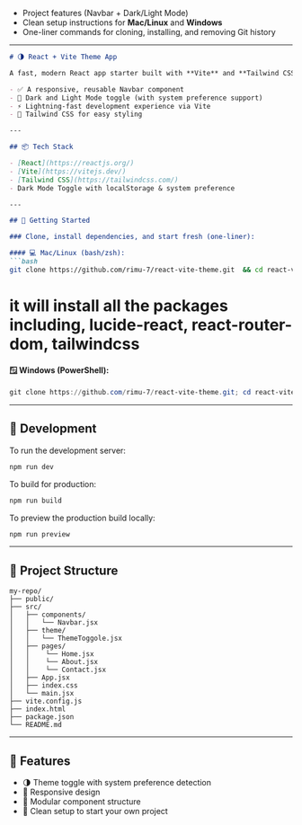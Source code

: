 * Project features (Navbar + Dark/Light Mode)
* Clean setup instructions for **Mac/Linux** and **Windows**
* One-liner commands for cloning, installing, and removing Git history

---

````markdown
# 🌗 React + Vite Theme App

A fast, modern React app starter built with **Vite** and **Tailwind CSS**, featuring:

- ✅ A responsive, reusable Navbar component
- 🌙 Dark and Light Mode toggle (with system preference support)
- ⚡ Lightning-fast development experience via Vite
- 🎨 Tailwind CSS for easy styling

---

## 📦 Tech Stack

- [React](https://reactjs.org/)
- [Vite](https://vitejs.dev/)
- [Tailwind CSS](https://tailwindcss.com/)
- Dark Mode Toggle with localStorage & system preference

---

## 🚀 Getting Started

### Clone, install dependencies, and start fresh (one-liner):

#### 💻 Mac/Linux (bash/zsh):
```bash
git clone https://github.com/rimu-7/react-vite-theme.git  && cd react-vite-theme  && rm -rf .git && npm install
````
# it will install all the packages including, lucide-react, react-router-dom, tailwindcss

#### 🪟 Windows (PowerShell):

```powershell
git clone https://github.com/rimu-7/react-vite-theme.git; cd react-vite-theme; npm install; Remove-Item -Recurse -Force .git
```

---

## 🧪 Development

To run the development server:

```bash
npm run dev
```

To build for production:

```bash
npm run build
```

To preview the production build locally:

```bash
npm run preview
```

---

## 📁 Project Structure

```
my-repo/
├── public/
├── src/
│   ├── components/
│   │   └── Navbar.jsx
│   ├── theme/
│   │   └── ThemeToggole.jsx
│   ├── pages/
│   │    └── Home.jsx
│   │    └── About.jsx
│   │    └── Contact.jsx
│   ├── App.jsx
│   ├── index.css
│   └── main.jsx
├── vite.config.js
├── index.html
├── package.json
└── README.md
```

---

## 🎯 Features

* 🌗 Theme toggle with system preference detection
* 📱 Responsive design
* 🧩 Modular component structure
* 🧼 Clean setup to start your own project

